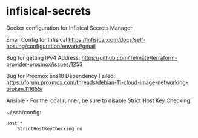 # infisical-secrets
Docker configuration for Infisical Secrets Manager


Email Config for Infisical
https://infisical.com/docs/self-hosting/configuration/envars#gmail

Bug for getting IPv4 Address: https://github.com/Telmate/terraform-provider-proxmox/issues/1253

Bug for Proxmox ens18 Dependency Failed: https://forum.proxmox.com/threads/debian-11-cloud-image-networking-broken.111655/

Ansible - For the local runner, be sure to disable Strict Host Key Checking:

~/.ssh/config:
```
Host *
    StrictHostKeyChecking no
```
